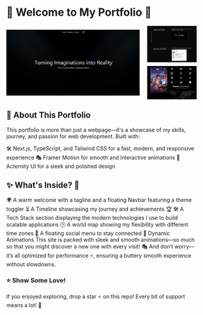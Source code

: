# 🌟 Welcome to My Portfolio 👋
<div style="display: flex; align-items: center; gap: 20px;"> <img src="assets/HomePage.png" width="70%" alt="Portfolio Home Page Preview"> <div style="display: flex; flex-direction: column; gap: 10px;"> <img src="assets/Journey.png" width="100%" alt="Journey Section"> <img src="assets/Technologies.png" width="100%" alt="Technologies Used"> </div> </div>

## 🚀 About This Portfolio
This portfolio is more than just a webpage—it's a showcase of my skills, journey, and passion for web development. Built with:

🛠 Next.js, TypeScript, and Tailwind CSS for a fast, modern, and responsive experience
🎭 Framer Motion for smooth and interactive animations
🎨 Acternity UI for a sleek and polished design

## ✨ What's Inside? 👀

🌍 A warm welcome with a tagline and a floating Navbar featuring a theme toggler
⏳ A Timeline showcasing my journey and achievements 🏆
🛠 A Tech Stack section displaying the modern technologies I use to build scalable applications
🕒 A world map showing my flexibility with different time zones
🔗 A floating social menu to stay connected
🎥 Dynamic Animations
This site is packed with sleek and smooth animations—so much so that you might discover a new one with every visit! 🎭
And don’t worry—it’s all optimized for performance ⚡, ensuring a buttery smooth experience without slowdowns.

### ⭐ Show Some Love!
If you enjoyed exploring, drop a star ⭐ on this repo! Every bit of support means a lot! 💖
